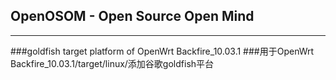 OpenOSOM - Open Source Open Mind
-----------------
---------------------------------


###goldfish target platform of OpenWrt Backfire_10.03.1
###用于OpenWrt Backfire_10.03.1/target/linux/添加谷歌goldfish平台



